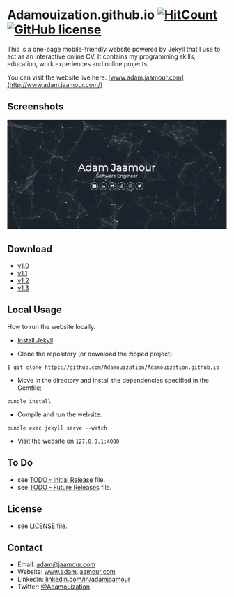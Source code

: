 Adamouization.github.io [![HitCount](http://hits.dwyl.io/Adamouization/Adamouizationgithubio.svg)](http://hits.dwyl.io/Adamouization/Adamouizationgithubio) [![GitHub license](https://img.shields.io/github/license/Adamouization/Adamouization.github.io)](https://github.com/Adamouization/Adamouization.github.io/blob/master/LICENSE)
=======================

This is a one-page mobile-friendly website powered by Jekyll that I use to act as an interactive online CV. It contains my programming skills, education, work experiences and online projects.

You can visit the website live here: [www.adam.jaamour.com](http://www.adam.jaamour.com/)

## Screenshots

![Welcome page screenshot](assets/img/screenshot.png)

## Download

* [v1.0](https://github.com/Adamouization/Adamouization.github.io/releases/tag/v1.0)
* [v1.1](https://github.com/Adamouization/Adamouization.github.io/releases/tag/v1.1)
* [v1.2](https://github.com/Adamouization/Adamouization.github.io/releases/tag/v1.2)
* [v1.3](https://github.com/Adamouization/Adamouization.github.io/releases/tag/v1.3)

## Local Usage

How to run the website locally.

* [Install Jekyll](https://jekyllrb.com/docs/installation/)

* Clone the repository (or download the zipped project):
```
$ git clone https://github.com/Adamouization/Adamouization.github.io
```

* Move in the directory and install the dependencies specified in the Gemfile:

```
bundle install
```

* Compile and run the website:
```
bundle exec jekyll serve --watch
```

* Visit the website on `127.0.0.1:4000`

## To Do
* see [TODO - Initial Release](https://github.com/Adamouization/Adamouization.github.io/projects/1) file.
* see [TODO - Future Releases](https://github.com/Adamouization/Adamouization.github.io/projects/3) file.

## License 
* see [LICENSE](https://github.com/Adamouization/Adamouization.github.io/blob/master/LICENSE) file.

## Contact
* Email: adam@jaamour.com
* Website: www.adam.jaamour.com
* LinkedIn: [linkedin.com/in/adamjaamour](https://www.linkedin.com/in/adamjaamour/)
* Twitter: [@Adamouization](https://twitter.com/Adamouization)
